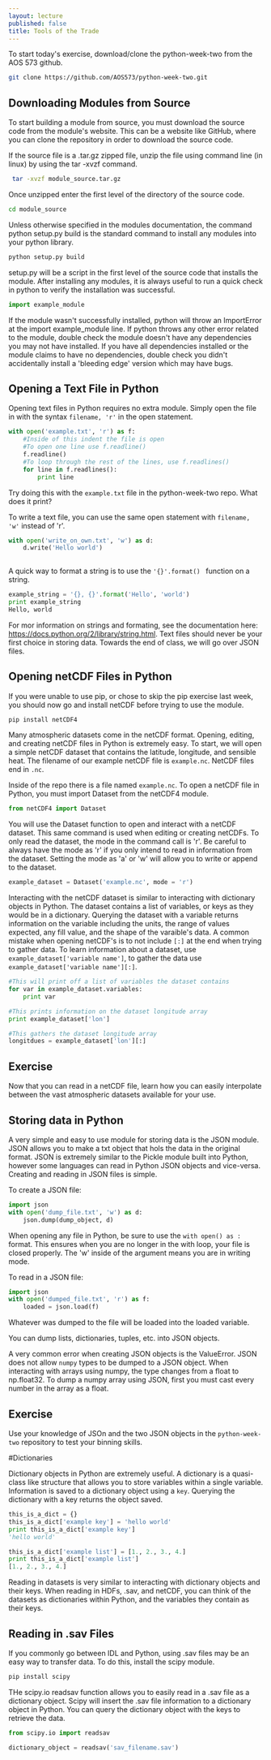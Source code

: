 ```yaml
---
layout: lecture
published: false
title: Tools of the Trade
---
```


To start today's exercise, download/clone the python-week-two from the AOS 573 github.
~~~ bash
git clone https://github.com/AOS573/python-week-two.git
~~~

## Downloading Modules from Source


To start building a module from source, you must download the source code from the module's website.  This can be a website like GitHub, where you can clone the repository in order to download the source code.  

If the source file is a .tar.gz zipped file, unzip the file using command line (in linux) by using the tar -xvzf command.

~~~ bash
 tar -xvzf module_source.tar.gz
 ~~~
 
Once unzipped enter the first level of the directory of the source code.

~~~ bash
cd module_source
~~~

Unless otherwise specified in the modules documentation, the command python setup.py build is the standard command to install any modules into your python library.  

~~~ bash
python setup.py build
~~~

setup.py will be a script in the first level of the source code that installs the module.  After installing any modules, it is always useful to run a quick check in python to verify the installation was successful.

~~~ python
import example_module
~~~

If the module wasn't successfully installed, python will throw an ImportError at the import example_module line.  If python throws any other error related to the module, double check the module doesn't have any dependencies you may not have installed.  If you have all dependencies installed or the module claims to have no dependencies, double check you didn't accidentally install a 'bleeding edge' version which may have bugs.


## Opening a Text File in Python

Opening text files in Python requires no extra module.  Simply open the file in with the syntax ``filename, 'r'`` in the open statement.

~~~ python
with open('example.txt', 'r') as f:
	#Inside of this indent the file is open
	#To open one line use f.readline()
	f.readline()
	#To loop through the rest of the lines, use f.readlines()
	for line in f.readlines():
		print line
~~~

Try doing this with the ``example.txt`` file in the python-week-two repo.  What does it print?

To write a text file, you can use the same open statement with ``filename, 'w'`` instead of 'r'.  

~~~ python
with open('write_on_own.txt', 'w') as d:
	d.write('Hello world')
	
~~~

A quick way to format a string is to use the ``'{}'.format() `` function on a string.

~~~ python
example_string = '{}, {}'.format('Hello', 'world')
print example_string
Hello, world
~~~

For mor information on strings and formating, see the documentation here: https://docs.python.org/2/library/string.html.  Text files should never be your first choice in storing data.  Towards the end of class, we will go over JSON files. 

## Opening netCDF Files in Python

If you were unable to use pip, or chose to skip the pip exercise last week, you should now go and install netCDF before trying to use the module.
~~~ bash
pip install netCDF4
~~~

Many atmospheric datasets come in the netCDF format.  Opening, editing, and creating netCDF files in Python is extremely easy.  To start, we will open a simple netCDF dataset that contains the latitude, longitude, and sensible heat.  The filename of our example netCDF file is ``example.nc``.  NetCDF files end in ``.nc``.

Inside of the repo there is a file named ``example.nc``.  To open a netCDF file in Python, you must import Dataset from the netCDF4 module.  

~~~ python
from netCDF4 import Dataset
~~~

You will use the Dataset function to open and interact with a netCDF dataset.  This same command is used when editing or creating netCDFs.  To only read the dataset, the mode in the command call is 'r'.  Be careful to always have the mode as 'r' if you only intend to read in information from the dataset.  Setting the mode as 'a' or 'w' will allow you to write or append to the dataset.

~~~ python
example_dataset = Dataset('example.nc', mode = 'r')
~~~

Interacting with the netCDF dataset is similar to interacting with dictionary objects in Python.  The dataset contains a list of variables, or keys as they would be in a dictionary.  Querying the dataset with a variable returns information on the variable including the units, the range of values expected, any fill value, and the shape of the varaible's data.  A common mistake when opening netCDF's is to not include ``[:]`` at the end when trying to gather data.  To learn information about a dataset, use ``example_dataset['variable name']``, to gather the data use ``example_dataset['variable name'][:]``.  

~~~ python
#This will print off a list of variables the dataset contains
for var in example_dataset.variables:
	print var

#This prints information on the dataset longitude array
print example_dataset['lon']

#This gathers the dataset longitude array
longitdues = example_dataset['lon'][:]
~~~

## Exercise

Now that you can read in a netCDF file, learn how you can easily interpolate between the vast atmospheric datasets available for your use.

## Storing data in Python

A very simple and easy to use module for storing data is the JSON module.  JSON allows you to make a txt object that hols the data in the original format.  JSON is extremely similar to the Pickle module built into Python, however some languages can read in Python JSON objects and vice-versa.  Creating and reading in JSON files is simple.

To create a JSON file:
~~~ python
import json
with open('dump_file.txt', 'w') as d:
	json.dump(dump_object, d)
~~~

When opening any file in Python, be sure to use the ``with open() as :`` format.  This ensures when you are no longer in the with loop, your file is closed properly.  The 'w' inside of the argument means you are in writing mode.

To read in a JSON file:
~~~ python
import json
with open('dumped_file.txt', 'r') as f:
	loaded = json.load(f)
~~~

Whatever was dumped to the file will be loaded into the loaded variable.

You can dump lists, dictionaries, tuples, etc. into JSON objects.  

A very common error when creating JSON objects is the ValueError.  JSON does not allow ``numpy`` types to be dumped to a JSON object.  When interacting with arrays using numpy, the type changes from a float to np.float32.  To dump a numpy array using JSON, first you must cast every number in the array as a float.

## Exercise

Use your knowledge of JSOn and the two JSON objects in the ``python-week-two`` repository to test your binning skills.

#Dictionaries

Dictionary objects in Python are extremely useful.  A dictionary is a quasi-class like structure that allows you to store variables within a single variable.  Information is saved to a dictionary object using a ``key``.  Querying the dictionary with a key returns the object saved.

~~~ python
this_is_a_dict = {}
this_is_a_dict['example key'] = 'hello world'
print this_is_a_dict['example key']
'hello world'

this_is_a_dict['example list'] = [1., 2., 3., 4.]
print this_is_a_dict['example list']
[1., 2., 3., 4.]
~~~

Reading in datasets is very similar to interacting with dictionary objects and their keys.  When reading in HDFs, .sav, and netCDF, you can think of the datasets as dictionaries within Python, and the variables they contain as their keys.  

## Reading in .sav Files

If you commonly go between IDL and Python, using .sav files may be an easy way to transfer data.  To do this, install the scipy module.

~~~ bash
pip install scipy
~~~

THe scipy.io readsav function allows you to easily read in a .sav file as a dictionary object.  Scipy will insert the .sav file information to a dictionary object in Python.  You can query the dictionary object with the keys to retrieve the data. 

~~~ python
from scipy.io import readsav

dictionary_object = readsav('sav_filename.sav')
~~~


